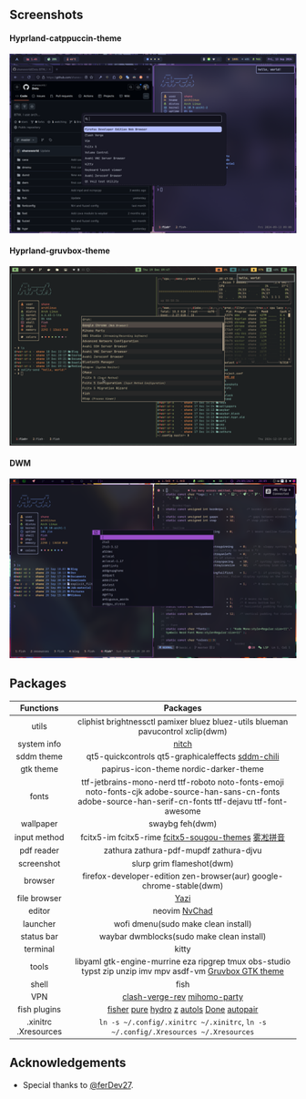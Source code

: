 ## Screenshots

#### Hyprland-catppuccin-theme

![](./screenshots/hyprland.png)

#### Hyprland-gruvbox-theme

![](./screenshots/Hyprland-gruvbox.png)

#### DWM

![](./screenshots/dwm.png)

## Packages

<div align="center">

| Functions     | Packages                                                                           |
|:-------------:|:----------------------------------------------------------------------------------:|
| utils         | cliphist brightnessctl  pamixer  bluez  bluez-utils  blueman  pavucontrol xclip(dwm) |
| system info   | [nitch](https://github.com/ssleert/nitch)                                          |
| sddm theme    | qt5-quickcontrols  qt5-graphicaleffects  [sddm-chili](https://github.com/MarianArlt/sddm-chili) |
| gtk theme    | papirus-icon-theme nordic-darker-theme                                                               |
| fonts         | ttf-jetbrains-mono-nerd  ttf-roboto  noto-fonts-emoji  noto-fonts-cjk  adobe-source-han-sans-cn-fonts  adobe-source-han-serif-cn-fonts  ttf-dejavu ttf-font-awesome|
| wallpaper     | swaybg  feh(dwm)                                                     |
| input method  | fcitx5-im  fcitx5-rime [fcitx5-sougou-themes](https://github.com/sxqsfun/fcitx5-sogou-themes)  [雾凇拼音](https://github.com/Mark24Code/rime-auto-deploy) |
| pdf reader    | zathura  zathura-pdf-mupdf  zathura-djvu                                           |
| screenshot    | slurp  grim flameshot(dwm)                                                                      |
| browser       | firefox-developer-edition zen-browser(aur) google-chrome-stable(dwm) |
| file browser  | [Yazi](https://github.com/sxyazi/yazi)                                             |
| editor        | neovim  [NvChad](https://nvchad.com/)                                              |
| launcher      | wofi dmenu(sudo make clean install)                                                  |
| status bar    | waybar dwmblocks(sudo make clean install)                                           |
| terminal      | kitty                                                                        |
| tools         | libyaml gtk-engine-murrine eza ripgrep tmux obs-studio typst zip unzip imv mpv asdf-vm [Gruvbox GTK theme](https://github.com/Fausto-Korpsvart/Gruvbox-GTK-Theme) |
| shell         | fish                                                                               | | fish plugins  | [fisher](https://github.com/jorgebucaran/fisher)  [pure](https://github.com/pure-fish/pure)  [z](https://github.com/jethrokuan/z)  [autols](https://github.com/yuys13/autols.fish)  [Done](https://github.com/franciscolourenco/done)  [autopair](https://github.com/jorgebucaran/autopair.fish)|
| VPN           | [clash-verge-rev](https://github.com/clash-verge-rev/clash-verge-rev) [mihomo-party](https://github.com/mihomo-party-org/mihomo-party)             |
| fish plugins  | [fisher](https://github.com/jorgebucaran/fisher)  [pure](https://github.com/pure-fish/pure) [hydro](https://github.com/jorgebucaran/hydro)  [z](https://github.com/jethrokuan/z)  [autols](https://github.com/yuys13/autols.fish)  [Done](https://github.com/franciscolourenco/done)  [autopair](https://github.com/jorgebucaran/autopair.fish)|
| .xinitrc .Xresources | `ln -s ~/.config/.xinitrc ~/.xinitrc`, `ln -s ~/.config/.Xresources ~/.Xresources`  |


</div>

## Acknowledgements

- Special thanks to [@ferDev27](https://github.com/ferDev27/dwm).
